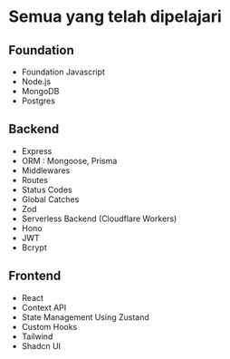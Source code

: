 # Semua yang telah dipelajari

## Foundation

- Foundation Javascript
- Node.js
- MongoDB
- Postgres

## Backend

- Express
- ORM : Mongoose, Prisma
- Middlewares
- Routes
- Status Codes
- Global Catches
- Zod
- Serverless Backend (Cloudflare Workers)
- Hono
- JWT
- Bcrypt

## Frontend

- React
- Context API
- State Management Using Zustand
- Custom Hooks
- Tailwind
- Shadcn UI

##

##
